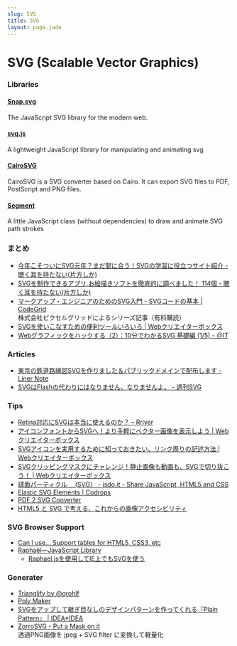 ```yaml
---
slug: SVG
title: SVG
layout: page.jade
---
```


# SVG (Scalable Vector Graphics)


### Libraries

#### [Snap.svg](http://snapsvg.io/)
The JavaScript SVG library for the modern web.

#### [svg.js](http://www.svgjs.com/)
A lightweight JavaScript library for manipulating and animating svg

#### [CairoSVG](http://cairosvg.org/)
CairoSVG is a SVG converter based on Cairo. It can export SVG files to PDF, PostScript and PNG files.

#### [Segment](http://lmgonzalves.github.io/segment/)
A little JavaScript class (without dependencies) to draw and animate SVG path strokes


### まとめ

- [今年こそついにSVG元年？まだ間に合う！SVGの学習に役立つサイト紹介 - 聴く耳を持たない(片方しか)](http://d.hatena.ne.jp/rikuo/20131028)
- [SVGを制作できるアプリ,お絵描きソフトを徹底的に調べました！ 114個 - 聴く耳を持たない(片方しか)](http://d.hatena.ne.jp/rikuo/20140528)
- [マークアップ・エンジニアのためのSVG入門 - SVGコードの基本 | CodeGrid](https://app.codegrid.net/entry/svg-basic)  
  株式会社ピクセルグリッドによるシリーズ記事（有料購読）
- [SVGを使いこなすための便利ツールいろいろ | Webクリエイターボックス](http://www.webcreatorbox.com/webinfo/svg-tools/)
- [Webグラフィックをハックする（2）：10分でわかるSVG 基礎編 (1/5) - ＠IT](http://www.atmarkit.co.jp/ait/articles/1206/01/news143.html)


### Articles

- [東京の鉄道路線図SVGを作りました＆パブリックドメインで配布します - Liner Note](http://note.openvista.jp/2014/svg-rail-map)
- [SVGはFlashの代わりにはなりません、なりませんよ。 - 週刊SVG](http://ssvvgg.net/post/128179413430/svg%E3%81%AFflash%E3%81%AE%E4%BB%A3%E3%82%8F%E3%82%8A%E3%81%AB%E3%81%AF%E3%81%AA%E3%82%8A%E3%81%BE%E3%81%9B%E3%82%93%E3%81%AA%E3%82%8A%E3%81%BE%E3%81%9B%E3%82%93%E3%82%88)


### Tips

- [Retina対応にSVGは本当に使えるのか？ – Rriver](http://parashuto.com/rriver/responsive-web/is-svg-good-for-high-res-screen-solutions)
- [アイコンフォントからSVGへ！より手軽にベクター画像を表示しよう | Webクリエイターボックス](http://www.webcreatorbox.com/tech/svg-vector/)
- [SVGアイコンを実用するために知っておきたい、リンク周りの記述方法 | Webクリエイターボックス](http://www.webcreatorbox.com/tech/svg-icon-link/)
- [SVGクリッピングマスクにチャレンジ！静止画像も動画も、SVGで切り抜こう！ | Webクリエイターボックス](http://www.webcreatorbox.com/tech/svg-mask/)
- [球面パーティクル　 (SVG） - jsdo.it - Share JavaScript, HTML5 and CSS](http://jsdo.it/gaziya/x1AR)
- [Elastic SVG Elements | Codrops](http://tympanus.net/codrops/2014/12/15/elastic-svg-elements/)
- [PDF 2 SVG Converter](http://pramodhkp.github.io/pdf2svg/)
- [HTML5 と SVG で考える、これからの画像アクセシビリティ](http://www.slideshare.net/ssuser99dc16/html5fun-svg-accessibility)


### SVG Browser Support

- [Can I use... Support tables for HTML5, CSS3, etc](http://caniuse.com/#cats=SVG)
- [Raphaël—JavaScript Library](http://raphaeljs.com/)
    - [Raphael.jsを使用してIE上でもSVGを使う](http://5for1.jp/archives/288)


### Generater

- [Trianglify by @qrohlf](http://qrohlf.com/trianglify/)
- [Poly Maker](http://lab.aerotwist.com/canvas/poly-maker/)
- [SVGをアップして継ぎ目なしのデザインパターンを作ってくれる『Plain Pattern』 | IDEA*IDEA](http://www.ideaxidea.com/archives/2014/09/plain_pattern.html)
- [ZorroSVG - Put a Mask on it](http://quasimondo.com/ZorroSVG/)  
  透過PNG画像を jpeg + SVG filter に変換して軽量化
